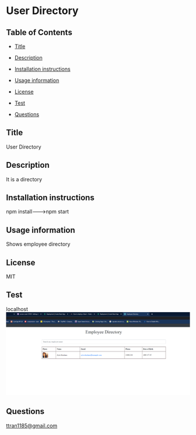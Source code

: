 # User Directory


  ## Table of Contents
  * [Title](#title)
  * [Description](#description)
  * [Installation instructions](#installation)
  * [Usage information](#usage)
  * [License](#license)
  * [Test](#test)

  * [Questions](#questions)
  
  ## Title
  User Directory
  ## Description
  It is a directory
  ## Installation instructions
  npm install--->npm start
  ## Usage information
  Shows employee directory
  ## License
  MIT
  ## Test
  localhost
 ![Demo](/Capture.PNG)
  ## Questions
  ttran1185@gmail.com



